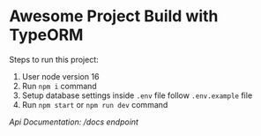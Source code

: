 # Awesome Project Build with TypeORM

Steps to run this project:

1. User node version 16
2. Run `npm i` command
3. Setup database settings inside `.env` file follow `.env.example` file
4. Run `npm start` or `npm run dev` command


*Api Documentation: /docs endpoint*